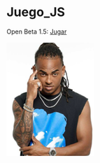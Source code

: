 # Juego_JS 
<span>Open Beta 1.5: </span><a href="https://drako005.github.io/Juego_JS/">Jugar</a><br><br>
<img src="fotos/ozuna.png" alt="Imagen no encontrada" width="200">
